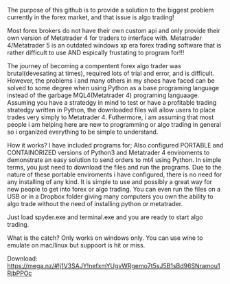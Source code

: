 The purpose of this github is to provide a solution to the biggest problem currently in the forex market, and that issue is algo trading!


Most forex brokers do not have their own custom api and only provide their own version of Metatrader 4 for traders to interface with.
Metatrader 4/Metatrader 5 is an outdated windows xp era forex trading software that is rather difficult to use AND espically frustating to program for!!!


The journey of becoming a compentent forex algo trader was brutal(devesating at times), required lots of trial and error, and is difficult.
However, the problems i and many others in my shoes have faced can be solved  to some degree when using Python as a base programing language instead of the garbage MQL4(Metatrader 4) programing languaage.
Assuming you have a stratedgy in mind to test or have a profitable trading stratedgy written in Python, the downloaded files will allow users to place trades very simply to Metatrader 4. Futhermore, i am assuming that most people i am helping here are new to programming or algo trading in general so i organized everything to be simple to understand.


How it works?
I have included programs for; Also configured PORTABLE and CONTAINORIZED versions of Python3 and Metatrader 4 enviroments to demonstrate an easy solution to send orders to mt4 using Python.
In simple terms, you just need to download the files and run the programs. Due to the nature of these portable enviroments i have configured, there is no need for any installing of any kind.
It is simple to use and possibly a great way for new people to get into forex or algo trading. 
You can even run the files on a USB or in a Dropbox folder giving many computers you own the ability to algo trade without the need of installing python or metatrader.

Just load spyder.exe and terminal.exe and you are ready to start algo trading.

What is the catch?
Only works on windows only. You can use wine to emulate on mac/linux but suppoort is hit or miss.

Download:
https://mega.nz/#!j1V3SAJY!nefxmYUgvWRgemo7t5sJ5B1sBd96SNramou1RjbPPOc

